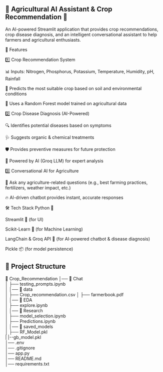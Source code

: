 ## 🌱 Agricultural AI Assistant & Crop Recommendation 🌾

An AI-powered Streamlit application that provides crop recommendations, crop disease diagnosis, and an intelligent conversational assistant to help farmers and agricultural enthusiasts.

🚀 Features

1️⃣ Crop Recommendation System

📊 Inputs: Nitrogen, Phosphorus, Potassium, Temperature, Humidity, pH, Rainfall

🌾 Predicts the most suitable crop based on soil and environmental conditions

🎯 Uses a Random Forest model trained on agricultural data

2️⃣ Crop Disease Diagnosis (AI-Powered)

🔍 Identifies potential diseases based on symptoms

🩺 Suggests organic & chemical treatments

🛡 Provides preventive measures for future protection

🤖 Powered by AI (Groq LLM) for expert analysis

3️⃣ Conversational AI for Agriculture

💬 Ask any agriculture-related questions (e.g., best farming practices, fertilizers, weather impact, etc.)

🔥 AI-driven chatbot provides instant, accurate responses


🛠 Tech Stack
Python 🐍

Streamlit 🎨 (for UI)

Scikit-Learn 🤖 (for Machine Learning)

LangChain & Groq API 🧠 (for AI-powered chatbot & disease diagnosis)

Pickle 📦 (for model persistence)

## 🎯 Project Structure

📂 Crop_Recommendation
│── 📂 Chat                    
│   ├── testing_prompts.ipynb   
│
│── 📂 data                   
│   ├── Crop_recommendation.csv 
│   ├── farmerbook.pdf          
│
│── 📂 EDA                     
│   ├── explore.ipynb           
│
│── 📂 Research                 
│   ├── model_selection.ipynb  
│   ├── Predictions.ipynb      
│
│── 📂 saved_models            
│   ├── RF_Model.pkl   
|   |--gb_model.pkl         
│── .env                       
│── .gitignore                  
│── app.py                      
│── README.md                   
│── requirements.txt           

